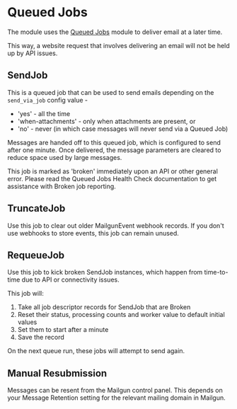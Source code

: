 # Queued Jobs

The module uses the [Queued Jobs](https://github.com/symbiote/silverstripe-queuedjobs) module to deliver email at a later time.

This way, a website request that involves delivering an email will not be held up by API issues.

## SendJob

This is a queued job that can be used to send emails depending on the ```send_via_job``` config value -
+ 'yes' - all the time
+ 'when-attachments' - only when attachments are present, or
+ 'no' - never (in which case messages will never send via a Queued Job)

Messages are handed off to this queued job, which is configured to send after one minute. Once delivered, the message parameters are cleared to reduce space used by large messages.

This job is marked as 'broken' immediately upon an API or other general error. Please read the Queued Jobs Health Check documentation to get assistance with Broken job reporting.

## TruncateJob

Use this job to clear out older MailgunEvent webhook records. If you don't use webhooks to store events, this job can remain unused.

## RequeueJob

Use this job to kick broken SendJob instances, which happen from time-to-time due to API or connectivity issues.

This job will:
1. Take all job descriptor records for SendJob that are Broken
1. Reset their status, processing counts and worker value to default initial values
1. Set them to start after a minute
1. Save the record

On the next queue run, these jobs will attempt to send again.

## Manual Resubmission

Messages can be resent from the Mailgun control panel. This depends on your Message Retention setting for the relevant mailing domain in Mailgun.
